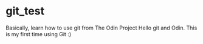 # git_test
Basically, learn how to use git from The Odin Project
Hello git and Odin. This is my first time using Git :)